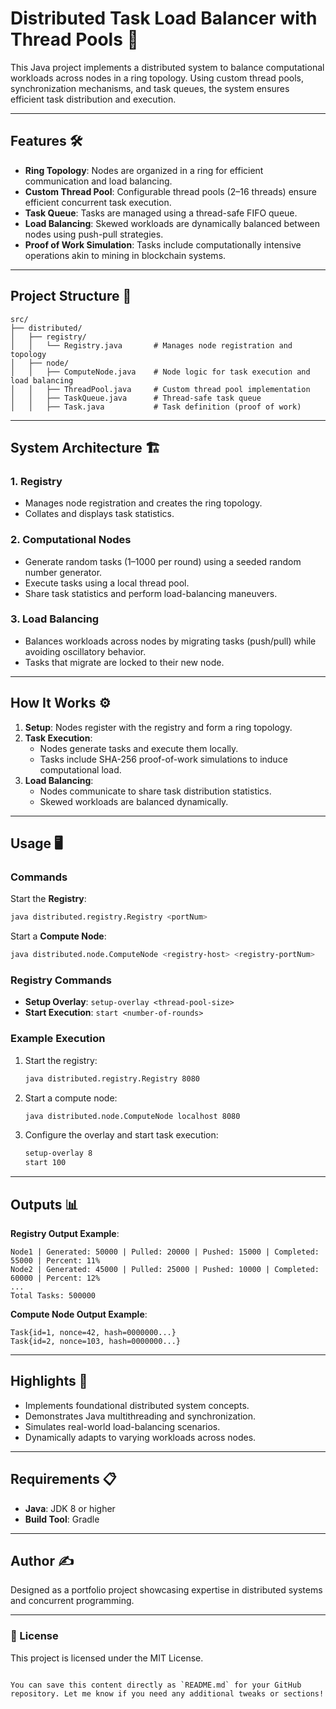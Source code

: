 # Distributed Task Load Balancer with Thread Pools 🚀

This Java project implements a distributed system to balance computational workloads across nodes in a ring topology. Using custom thread pools, synchronization mechanisms, and task queues, the system ensures efficient task distribution and execution.

---

## Features 🛠️

- **Ring Topology**: Nodes are organized in a ring for efficient communication and load balancing.
- **Custom Thread Pool**: Configurable thread pools (2–16 threads) ensure efficient concurrent task execution.
- **Task Queue**: Tasks are managed using a thread-safe FIFO queue.
- **Load Balancing**: Skewed workloads are dynamically balanced between nodes using push-pull strategies.
- **Proof of Work Simulation**: Tasks include computationally intensive operations akin to mining in blockchain systems.


---

## Project Structure 📂

```plaintext
src/
├── distributed/
│   ├── registry/
│   │   └── Registry.java       # Manages node registration and topology
│   ├── node/
│   │   ├── ComputeNode.java    # Node logic for task execution and load balancing
│   │   ├── ThreadPool.java     # Custom thread pool implementation
│   │   ├── TaskQueue.java      # Thread-safe task queue
│   │   ├── Task.java           # Task definition (proof of work)
```

---

## System Architecture 🏗️

### 1. **Registry**
- Manages node registration and creates the ring topology.
- Collates and displays task statistics.

### 2. **Computational Nodes**
- Generate random tasks (1–1000 per round) using a seeded random number generator.
- Execute tasks using a local thread pool.
- Share task statistics and perform load-balancing maneuvers.

### 3. **Load Balancing**
- Balances workloads across nodes by migrating tasks (push/pull) while avoiding oscillatory behavior.
- Tasks that migrate are locked to their new node.

---

## How It Works ⚙️

1. **Setup**: Nodes register with the registry and form a ring topology.
2. **Task Execution**:
   - Nodes generate tasks and execute them locally.
   - Tasks include SHA-256 proof-of-work simulations to induce computational load.
3. **Load Balancing**:
   - Nodes communicate to share task distribution statistics.
   - Skewed workloads are balanced dynamically.

---

## Usage 🖥️

### Commands
Start the **Registry**:
```bash
java distributed.registry.Registry <portNum>
```

Start a **Compute Node**:
```bash
java distributed.node.ComputeNode <registry-host> <registry-portNum>
```

### Registry Commands
- **Setup Overlay**: `setup-overlay <thread-pool-size>`
- **Start Execution**: `start <number-of-rounds>`

### Example Execution
1. Start the registry:
   ```bash
   java distributed.registry.Registry 8080
   ```
2. Start a compute node:
   ```bash
   java distributed.node.ComputeNode localhost 8080
   ```
3. Configure the overlay and start task execution:
   ```bash
   setup-overlay 8
   start 100
   ```

---

## Outputs 📊

**Registry Output Example**:
```plaintext
Node1 | Generated: 50000 | Pulled: 20000 | Pushed: 15000 | Completed: 55000 | Percent: 11%
Node2 | Generated: 45000 | Pulled: 25000 | Pushed: 10000 | Completed: 60000 | Percent: 12%
...
Total Tasks: 500000
```

**Compute Node Output Example**:
```plaintext
Task{id=1, nonce=42, hash=0000000...}
Task{id=2, nonce=103, hash=0000000...}
```


---

## Highlights 🌟

- Implements foundational distributed system concepts.
- Demonstrates Java multithreading and synchronization.
- Simulates real-world load-balancing scenarios.
- Dynamically adapts to varying workloads across nodes.

---

## Requirements 📋

- **Java**: JDK 8 or higher
- **Build Tool**: Gradle

---

## Author ✍️

Designed as a portfolio project showcasing expertise in distributed systems and concurrent programming.

---

### 📜 License
This project is licensed under the MIT License.
```

You can save this content directly as `README.md` for your GitHub repository. Let me know if you need any additional tweaks or sections!
